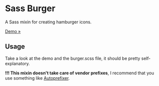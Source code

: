 Sass Burger
===========

A Sass mixin for creating hamburger icons.

[Demo &raquo;](http://joren.co/sass-burger/)

## Usage

Take a look at the demo and the burger.scss file, it should be pretty self-explanatory.

**!!! This mixin doesn't take care of vendor prefixes**, I recommend that you use something like [Autoprefixer](https://github.com/ai/autoprefixer).

